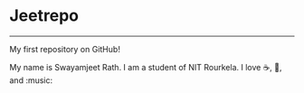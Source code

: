 # Jeetrepo
-------------

My first repository on GitHub!

My name is Swayamjeet Rath. I am a student of NIT Rourkela.
I love :coffee:, :pizza:, and :music:
